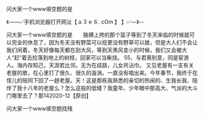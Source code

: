 问大家一个www填空题的是

《——✅手机浏览器打开网沚【ａ３ｅ６. cOm 】 】✅—》--

问大家一个www填空题的是　　胳膊上挎的那个篮子等到了冬天来临的时候就可以完全的休息了，因为冬天没有野菜可以挖更没有野草可以拨，但是大人们不会让我们闲着，冬天好像每天都在刮大风，等到天黑风变小的时候，我们又会被大人“赶”着去捡落到地上的树枝，回家可以当柴烧。
	55、与君离别意，同是宦游人。海内存知己，天涯若比邻。无为在歧路，儿女共沾巾。
又见老屋有一支有关老屋的歌，在心里打了很久、很久的漩涡，一直没有唱出来。今年春节，我终于在侄儿的陪同下回了一趟老屋。天！这是那栋我熟悉的亲切的热闹的、生我长我、陪伴了我十八年的老屋么？怎么这般的低矮？我童年、少年眼中那高大、气派的大斗门哪里去了？那142020-12【原创】





问大家一个www填空题找残

